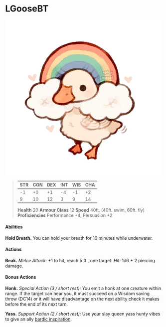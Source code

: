 # LGooseBT

![LGooseBT](LGooseBT.png)

> | STR  | CON  | DEX  | INT  | WIS  | CHA  |
> | ---- | ---- | ---- | ---- | ---- | ---- |
> | -1   | +0   | +1   | -4   | -1   | +2   |
> | 9    | 10   | 12   | 3    | 9    | 14   |
>
> **Health** 20
> **Armour Class** 12
> **Speed** 40ft. (40ft. swim, 60ft. fly)
> **Proficiencies** Performance +4, Persuasion +2



#### Abilities

**Hold Breath.** You can hold your breath for 10 minutes while underwater.

#### Actions

**Beak.** *Melee Attack:* +1 to hit, reach 5 ft., one target. *Hit:* 1d6 + 2 piercing damage.

#### Bonus Actions

**Honk.**  *Special Action (3 / short rest):* You emit a honk at one creature within range. If the target can hear you, it must succeed on a Wisdom saving throw (DC14) or it will have disadvantage on the next ability check it makes before the end of its next turn.

**Yass.** *Support Action (2 / short rest):* Use your slay queen yass hunty vibes to give an ally [bardic inspiration](https://www.dndbeyond.com/classes/bard#BardicInspiration-75).
